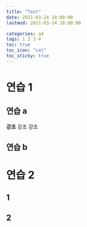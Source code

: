 ```yaml
---
title: "Test"
date: 2021-03-24 18:00:00
lastmod: 2021-03-24 18:00:00

categories: a4
tags: 1 2 3 4
toc: true
toc_icon: "cat"
toc_sticky: true
---
```



# 연습 1

## 연습 a
 **강조** 강조 강조

## 연습 b

# 연습 2

## 1

## 2
